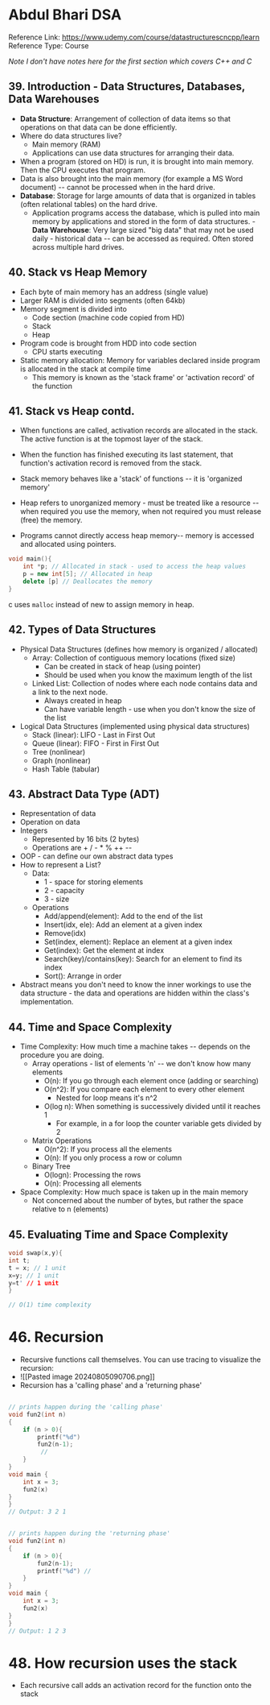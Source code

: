 # Abdul Bhari DSA

Reference Link: https://www.udemy.com/course/datastructurescncpp/learn
Reference Type: Course

*Note I don't have notes here for the first section which covers C++ and C*
## 39. Introduction - Data Structures, Databases, Data Warehouses

- **Data Structure**: Arrangement of collection of data items so that operations on that data can be done efficiently.
- Where do data structures live? 
	- Main memory (RAM)
	- Applications can use data structures for arranging their data.
- When a program (stored on HD) is run, it is brought into main memory. Then the CPU executes that program. 
- Data is also brought into the main memory (for example a MS Word document) -- cannot be processed when in the hard drive.
- **Database**: Storage for large amounts of data that is organized in tables (often relational tables) on the hard drive. 
	- Application programs access the database, which is pulled into main memory by applications and stored in the form of data structures.
-**Data Warehouse**: Very large sized "big data" that may not be used daily - historical data -- can be accessed as required. Often stored across multiple hard drives.

## 40. Stack vs Heap Memory

- Each byte of main memory has an address (single value)
- Larger RAM is divided into segments (often 64kb)
- Memory segment is divided into 
	- Code section (machine code copied from HD)
	- Stack
	- Heap
- Program code is brought from HDD into code section
	- CPU starts executing
- Static memory allocation: Memory for variables declared inside program is allocated in the stack at compile time
	- This memory is known as the 'stack frame' or 'activation record' of the function

## 41. Stack vs Heap contd.

- When functions are called, activation records are allocated in the stack. The active function is at the topmost layer of the stack.
- When the function has finished executing its last statement, that function's activation record is removed from the stack.
- Stack memory behaves like a 'stack' of functions -- it is 'organized memory'

- Heap refers to unorganized memory - must be treated like a resource -- when required you use the memory, when not required you must release (free) the memory.
- Programs cannot directly access heap memory-- memory is accessed and allocated using pointers.

```c++
void main(){
	int *p; // Allocated in stack - used to access the heap values
	p = new int[5]; // Allocated in heap
	delete [p] // Deallocates the memory
}
```

c uses `malloc` instead of new to assign memory in heap.
## 42. Types of Data Structures

- Physical Data Structures (defines how memory is organized / allocated)
	- Array: Collection of contiguous memory locations (fixed size)
		- Can be created in stack of heap (using pointer)
		- Should be used when you know the maximum length of the list
	- Linked List: Collection of nodes where each node contains data and a link to the next node.
		- Always created in heap
		- Can have variable length - use when you don't know the size of the list
- Logical Data Structures (implemented using physical data structures)
	- Stack (linear): LIFO - Last in First Out
	- Queue (linear): FIFO - First in First Out
	- Tree (nonlinear)
	- Graph (nonlinear)
	- Hash Table (tabular)

## 43. Abstract Data Type (ADT)

- Representation of data
- Operation on data
- Integers 
	- Represented by 16 bits (2 bytes)
	- Operations are + / - * % ++ --
- OOP - can define our own abstract data types
- How to represent a List?
	- Data:  
		- 1 - space for storing elements
		- 2 - capacity
		- 3 - size
	- Operations
		- Add/append(element): Add to the end of the list 
		- Insert(idx, ele): Add an element at a given index
		- Remove(idx) 
		- Set(index, element): Replace an element at a given index
		- Get(index): Get the element at index
		- Search(key)/contains(key): Search for an element to find its index 
		- Sort(): Arrange in order
- Abstract means you don't need to know the inner workings to use the data structure - the data and operations are hidden within the class's implementation.

## 44.  Time and Space Complexity

- Time Complexity: How much time a machine takes -- depends on the procedure you are doing.
	- Array operations - list of elements 'n' -- we don't know how many elements
		- O(n): If you go through each element once (adding or searching)
		- O(n^2): If you compare each element to every other element
			- Nested for loop means it's n^2
		- O(log n): When something is successively divided until it reaches 1
			- For example, in a for loop the counter variable gets divided by 2
	- Matrix Operations
		- O(n^2): If you process all the elements
		- O(n): If you only process a row or column
	- Binary Tree
		- O(logn): Processing the rows 
		- O(n): Processing all elements
- Space Complexity: How much space is taken up in the main memory
	- Not concerned about the number of bytes, but rather the space relative to n (elements)

## 45. Evaluating Time and Space Complexity

```c++
void swap(x,y){
int t;
t = x; // 1 unit
x=y; // 1 unit
y=t' // 1 unit
}

// O(1) time complexity
```


# 46.  Recursion

- Recursive functions call themselves. You can use tracing to visualize the recursion:
- ![[Pasted image 20240805090706.png]]
- Recursion has a 'calling phase' and a 'returning phase'

```cpp

// prints happen during the 'calling phase'
void fun2(int n)
{
	if (n > 0){
		printf("%d")
		fun2(n-1);
		 // 
	}
}
void main { 
	int x = 3;
	fun2(x)
}
}
// Output: 3 2 1
```


```cpp

// prints happen during the 'returning phase'
void fun2(int n)
{
	if (n > 0){
		fun2(n-1);
		printf("%d") // 
	}
}
void main { 
	int x = 3;
	fun2(x)
}
}
// Output: 1 2 3
```

# 48. How recursion uses the stack

* Each recursive call adds an activation record for the function onto the stack